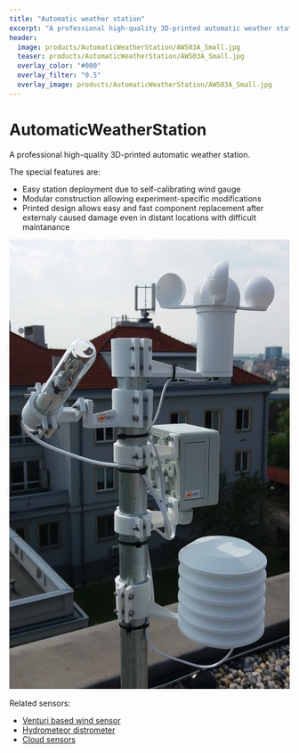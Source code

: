 ```yaml
---
title: "Automatic weather station"
excerpt: "A professional high-quality 3D-printed automatic weather station"
header:
  image: products/AutomaticWeatherStation/AWS03A_Small.jpg
  teaser: products/AutomaticWeatherStation/AWS03A_Small.jpg
  overlay_color: "#000"
  overlay_filter: "0.5"
  overlay_image: products/AutomaticWeatherStation/AWS03A_Small.jpg
---
```


# AutomaticWeatherStation
A professional high-quality 3D-printed automatic weather station.

The special features are: 
* Easy station deployment due to self-calibrating wind gauge
* Modular construction allowing experiment-specific modifications
* Printed design allows easy and fast component replacement after externaly caused damage even in distant locations with difficult maintanance

![Automatic Weather station mounted on building roof](AWS03A_Small.jpg "Automatic Weather station mounted on building roof")

Related sensors: 
 * [Venturi based wind sensor](https://github.com/mlab-modules/WINDGAUGE03)
 * [Hydrometeor distrometer](https://github.com/UniversalScientificTechnologies/DISTROMETER01)
 * [Cloud sensors](https://github.com/UniversalScientificTechnologies/MRAKOMER4)
